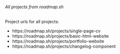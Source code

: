 <h6>All projects from roadmap.sh</h6>
Project urls for all projects: 
<ul>
<li>https://roadmap.sh/projects/single-page-cv</li>
<li>https://roadmap.sh/projects/basic-html-website</li>
<li>https://roadmap.sh/projects/portfolio-website</li>
<li>https://roadmap.sh/projects/changelog-component</li>
</ul>
